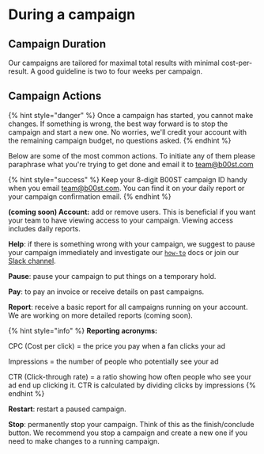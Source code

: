 # During a campaign

## Campaign Duration

Our campaigns are tailored for maximal total results with minimal cost-per-result. A good guideline is two to four weeks per campaign.

## Campaign Actions

{% hint style="danger" %}
Once a campaign has started, you cannot make changes. If something is wrong, the best way forward is to stop the campaign and start a new one. No worries, we'll credit your account with the remaining campaign budget, no questions asked. 
{% endhint %}

Below are some of the most common actions. To initiate any of them please paraphrase what you're trying to get done and email it to [team@b00st.com](mailto:team@b00st.com)

{% hint style="success" %}
Keep your 8-digit B00ST campaign ID handy when you email [team@b00st.com](mailto:team@b00st.com). You can find it on your daily report or your campaign confirmation email. 
{% endhint %}

**\(coming soon\) Account:** add or remove users. This is beneficial if you want your team to have viewing access to your campaign. Viewing access includes daily reports. 

**Help**: if there is something wrong with your campaign, we suggest to pause your campaign immediately and investigate our [`how-to`](https://www.b00st.com/) docs or join our [Slack channel](../slack.md#http-b-00-st-com-slack). 

**Pause**: pause your campaign to put things on a temporary hold. 

**Pay**: to pay an invoice or receive details on past campaigns.

**Report**: receive a basic report for all campaigns running on your account. We are working on more detailed reports \(coming soon\).

{% hint style="info" %}
**Reporting acronyms:** 

CPC \(Cost per click\) = the price you pay when a fan clicks your ad

Impressions = the number of people who potentially see your ad

CTR \(Click-through rate\) = a ratio showing how often people who see your ad end up clicking it. CTR is calculated by dividing clicks by impressions
{% endhint %}

**Restart**: restart a paused campaign. 

**Stop**: permanently stop your campaign. Think of this as the finish/conclude button. We recommend you stop a campaign and create a new one if you need to make changes to a running campaign.   

